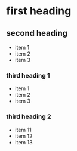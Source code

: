 # first heading
## second heading
* item 1
* item 2
* item 3
### third heading 1
* item 1
* item 2
* item 3
### third heading 2
* item 11
* item 12
* item 13